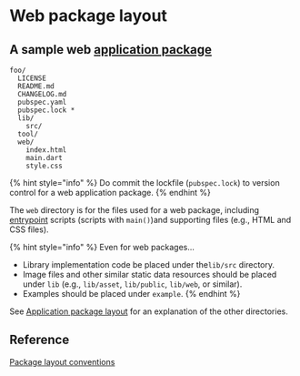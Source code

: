 # Web package layout

## A sample web [application package](https://dart.dev/tools/pub/glossary#application-package)

```text
foo/
  LICENSE
  README.md
  CHANGELOG.md
  pubspec.yaml
  pubspec.lock *
  lib/
    src/
  tool/
  web/
    index.html
    main.dart
    style.css
```

{% hint style="info" %}
Do commit the lockfile \(`pubspec.lock`\) to version control for a web application package.
{% endhint %}

The `web` directory is for the files used for a web package, including [entrypoint](https://dart.dev/tools/pub/glossary#entrypoint) scripts \(scripts with `main()`\)and supporting files \(e.g., HTML and CSS files\).

{% hint style="info" %}
Even for web packages...

* Library implementation code be placed under the`lib/src` directory.
* Image files and other similar static data resources should be placed under `lib` \(e.g., `lib/asset`, `lib/public`, `lib/web`, or similar\).
* Examples should be placed under `example`.
{% endhint %}

See [Application package layout](general-package-layout.md) for an explanation of the other directories.



## Reference

[Package layout conventions](https://dart.dev/tools/pub/package-layout)



